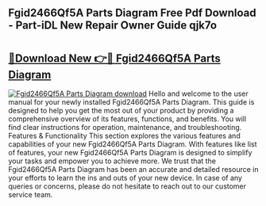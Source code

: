 ## Fgid2466Qf5A Parts Diagram Free Pdf Download - Part-iDL New Repair Owner Guide qjk7o

# <h2><a href="http://dfmv2xn.blite.top/?on=Fgid2466Qf5A+Parts+Diagram">🔗Download New 👉🔴 Fgid2466Qf5A Parts Diagram</a></h2>

[![Fgid2466Qf5A Parts Diagram download](https://i.imgur.com/lujVjoI.png)](http://dfmv2xn.blite.top/?on=Fgid2466Qf5A+Parts+Diagram)
Hello and welcome to the user manual for your newly installed Fgid2466Qf5A Parts Diagram. This guide is designed to help you get the most out of your product by providing a comprehensive overview of its features, functions, and benefits. You will find clear instructions for operation, maintenance, and troubleshooting. Features & Functionality This section explores the various features and capabilities of your new Fgid2466Qf5A Parts Diagram. With features like list of features, your new Fgid2466Qf5A Parts Diagram is designed to simplify your tasks and empower you to achieve more. We trust that the Fgid2466Qf5A Parts Diagram has been an accurate and detailed resource in your efforts to learn the ins and outs of your new device. In case of any queries or concerns, please do not hesitate to reach out to our customer service team.
